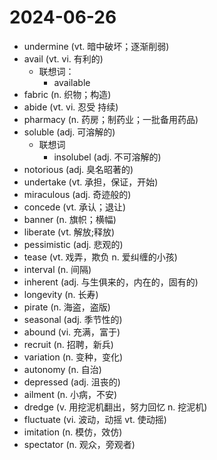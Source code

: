 # 2024-06-26

- undermine (vt. 暗中破坏；逐渐削弱)
- avail (vt. vi. 有利的) 
  - 联想词：
    - available
- fabric (n. 织物；构造)
- abide (vt. vi. 忍受 持续)
- pharmacy (n. 药房；制药业；一批备用药品)
- soluble (adj. 可溶解的)
  - 联想词
    - insolubel (adj. 不可溶解的)
- notorious (adj. 臭名昭著的)
- undertake (vt. 承担，保证，开始)
- miraculous (adj. 奇迹般的)
- concede (vt. 承认；退让)
- banner (n. 旗帜；横幅)
- liberate (vt. 解放;释放)
- pessimistic (adj. 悲观的)
- tease (vt. 戏弄，欺负 n. 爱纠缠的小孩)
- interval (n. 间隔)
- inherent (adj. 与生俱来的，内在的，固有的)
- longevity (n. 长寿)
- pirate (n. 海盗，盗版)
- seasonal (adj. 季节性的)
- abound (vi. 充满，富于)
- recruit (n. 招聘，新兵)
- variation (n. 变种，变化)
- autonomy (n. 自治)
- depressed (adj. 沮丧的)
- ailment (n. 小病，不安)
- dredge (v. 用挖泥机翻出，努力回忆 n. 挖泥机)
- fluctuate (vi. 波动，动摇 vt. 使动摇)
- imitation (n. 模仿，效仿)
- spectator (n. 观众，旁观者)

